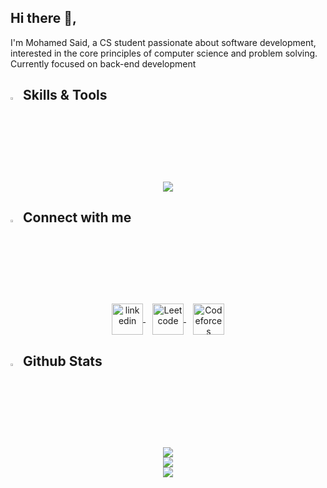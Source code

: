 ## Hi there 👋,

 I'm Mohamed Said, a CS student passionate about software development, interested in the core principles of computer science and problem solving. Currently focused on back-end development

## <img src="https://media2.giphy.com/media/QssGEmpkyEOhBCb7e1/giphy.gif?cid=ecf05e47a0n3gi1bfqntqmob8g9aid1oyj2wr3ds3mg700bl&rid=giphy.gif" width ="3%"> Skills & Tools

<p align="center">
  <a target="_blank"> <img src="https://skillicons.dev/icons?i=c,cpp,cs,git,mysql,dotnet,postman,docker&perline=9"/> </a>
 
</p>

## <img src="https://media2.giphy.com/media/QssGEmpkyEOhBCb7e1/giphy.gif?cid=ecf05e47a0n3gi1bfqntqmob8g9aid1oyj2wr3ds3mg700bl&rid=giphy.gif" width ="3%"> Connect with me

<p align="center"> 
<a href="https://www.linkedin.com/in/mohamed-said-361642225" target="_blank">
<img align="center" src="https://img.icons8.com/?size=48&id=xuvGCOXi8Wyg&format=png" alt="linkedin" height="50" width="50" />
</a> &ensp;
<a href="https://leetcode.com/u/Mohamed-Said/" target="_blank">
<img align="center" src="https://img.icons8.com/?size=80&id=9L16NypUzu38&format=png" alt="Leetcode" height="50" width="50" />
</a> &ensp;
<a href="https://codeforces.com/profile/Mohamed-Said" target="_blank">
<img align="center" src="https://img.icons8.com/?size=80&id=jldAN67IAsrW&format=png" alt="Codeforces" height="50" width="50" />
</a>
</p>

## <img src="https://media2.giphy.com/media/QssGEmpkyEOhBCb7e1/giphy.gif?cid=ecf05e47a0n3gi1bfqntqmob8g9aid1oyj2wr3ds3mg700bl&rid=giphy.gif" width ="3%"> Github Stats

<div align='center'>  

![](https://github-readme-stats.vercel.app/api?username=Mohamed03Said&theme=shadow_blue&hide_border=false&include_all_commits=true&count_private=false)<br/>
![](https://nirzak-streak-stats.vercel.app/?user=Mohamed03Said&theme=shadow_blue&hide_border=false)<br/>
![](https://github-readme-stats.vercel.app/api/top-langs/?username=Mohamed03Said&theme=shadow_blue&hide_border=false&include_all_commits=true&count_private=true&layout=compact)

</div>
